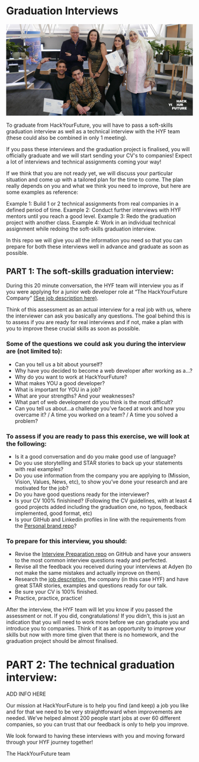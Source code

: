# Graduation Interviews

![InterviewPreparation](assets/interview.jpg)

To graduate from HackYourFuture, you will have to pass a soft-skills graduation interview as well as a technical interview with the HYF team (these could also be combined in only 1 meeting). 

If you pass these interviews and the graduation project is finalised, you will officially graduate and we will start sending your CV's to companies! Expect a lot of interviews and technical assignments coming your way!

If we think that you are not ready yet, we will discuss your particular situation and come up with a tailored plan for the time to come. The plan really depends on you and what we think you need to improve, but here are some examples as reference:

Example 1: Build 1 or 2 technical assignments from real companies in a defined period of time.
Example 2: Conduct further interviews with HYF mentors until you reach a good level.
Example 3: Redo the graduation project with another class.
Example 4: Work in an individual technical assignment while redoing the soft-skills graduation interview.

In this repo we will give you all the information you need so that you can prepare for both these interviews well in advance and graduate as soon as possible.


## PART 1: The soft-skills graduation interview:

During this 20 minute conversation, the HYF team will interview you as if you were applying for a junior web developer role at “The HackYourFuture Company” [(See job description here)](https://github.com/HackYourFuture/interviewpreparation/blob/main/jobdescription.md). 

Think of this assessment as an actual interview for a real job with us, where the interviewer can ask you basically any questions. The goal behind this is to assess if you are ready for real interviews and if not, make a plan with you to improve these crucial skills as soon as possible.

### Some of the questions we could ask you during the interview are (not limited to):
- Can you tell us a bit about yourself?
- Why have you decided to become a web developer after working as a...?
- Why do you want to work at HackYourFuture?
- What makes YOU a good developer?
- What is important for YOU in a job? 
- What are your strengths? And your weaknesses?
- What part of web development do you think is the most difficult?
- Can you tell us about...a challenge you’ve faced at work and how you overcame it? / A time you worked on a team? / A time you solved a problem?

### To assess if you are ready to pass this exercise, we will look at the following:
- Is it a good conversation and do you make good use of language?
- Do you use storytelling and STAR stories to back up your statements with real examples?
- Do you use information from the company you are applying to (Mission, Vision, Values, News, etc), to show you’ve done your research and are motivated for the job?
- Do you have good questions ready for the interviewer?
- Is your CV 100% finishined? (Following the CV guidelines, with at least 4 good projects added including the graduation one, no typos, feedback implemented, good format, etc)
- Is your GitHub and Linkedin profiles in line with the requirements from the [Personal brand repo](https://github.com/HackYourFuture/yourpersonalbrand)?

### To prepare for this interview, you should:
- Revise the [Interview Preparation repo](https://github.com/HackYourFuture/interviewpreparation) on GitHub and have your answers to the most common interview questions ready and perfected.
- Revise all the feedback you received during your interviews at Adyen (to not make the same mistakes and actually improve on them).
- Research the [job description](https://github.com/HackYourFuture/interviewpreparation/blob/main/jobdescription.md), the company (in this case HYF) and have great STAR stories, examples and questions ready for our talk.
- Be sure your CV is 100% finished.
- Practice, practice, practice!

After the interview, the HYF team will let you know if you passed the assessment or not. If you did, congratulations! If you didn’t, this is just an indication that you will need to work more before we can graduate you and introduce you to companies. Think of it as an opportunity to improve your skills but now with more time given that there is no homework, and the graduation project should be almost finalised.

# PART 2: The technical graduation interview:

ADD INFO HERE

Our mission at HackYourFuture is to help you find (and keep) a job you like and for that we need to be very straightforward when improvements are needed. We’ve helped almost 200 people start jobs at over 60 different companies, so you can trust that our feedback is only to help you improve. 

We look forward to having these interviews with you and moving forward through your HYF journey together!

The HackYourFuture team
